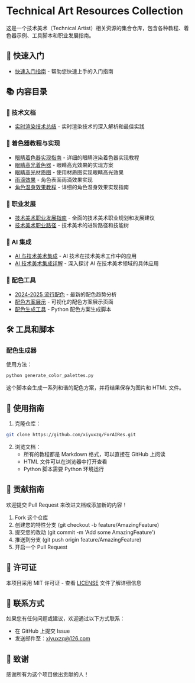 # Technical Art Resources Collection

这是一个技术美术（Technical Artist）相关资源的集合仓库，包含各种教程、着色器示例、工具脚本和职业发展指南。

## 🚀 快速入门
- [快速入门指南](./quick_start_guide.md) - 帮助您快速上手的入门指南

## 📚 内容目录

### 📖 技术文档
- [实时渲染技术总结](./real_time_rendering_summary.md) - 实时渲染技术的深入解析和最佳实践

### 🎨 着色器教程与实现
- [眼睛着色器实现指南](./EyeShader_Implementation.md) - 详细的眼睛渲染着色器实现教程
- [眼睛高光着色器](./EyeShineShader.md) - 眼睛高光效果的实现方案
- [眼睛高光材质图](./EyeShineShader_MaterialGraph.md) - 使用材质图实现眼睛高光效果
- [雨滴效果](./RainDrop.md) - 角色表面雨滴效果实现
- [角色湿身效果教程](./character_wet_effect_tutorial.md) - 详细的角色湿身效果实现指南

### 🎯 职业发展
- [技术美术职业发展指南](./technical_artist_career_guide.md) - 全面的技术美术职业规划和发展建议
- [技术美术职业路径](./technical_artist_career_path.md) - 技术美术的进阶路径和技能树

### 🤖 AI 集成
- [AI 与技术美术集成](./AI_TA_Integration.md) - AI 技术在技术美术工作中的应用
- [AI 技术美术集成详解](./AI_TA_Integration_Detailed.md) - 深入探讨 AI 在技术美术领域的具体应用

### 🎨 配色工具
- [2024-2025 流行配色](./trending_color_palettes_2024_2025.md) - 最新的配色趋势分析
- [配色方案展示](./color_palettes.html) - 可视化的配色方案展示页面
- [配色生成工具](./generate_color_palettes.py) - Python 配色方案生成脚本

## 🛠️ 工具和脚本

### 配色生成器
使用方法：
```bash
python generate_color_palettes.py
```
这个脚本会生成一系列和谐的配色方案，并将结果保存为图片和 HTML 文件。

## 🎯 使用指南

1. 克隆仓库：
```bash
git clone https://github.com/xiyuxzq/ForAIRes.git
```

2. 浏览文档：
   - 所有的教程都是 Markdown 格式，可以直接在 GitHub 上阅读
   - HTML 文件可以在浏览器中打开查看
   - Python 脚本需要 Python 环境运行

## 🤝 贡献指南

欢迎提交 Pull Request 来改进文档或添加新的内容！

1. Fork 这个仓库
2. 创建您的特性分支 (git checkout -b feature/AmazingFeature)
3. 提交您的改动 (git commit -m 'Add some AmazingFeature')
4. 推送到分支 (git push origin feature/AmazingFeature)
5. 开启一个 Pull Request

## 📝 许可证

本项目采用 MIT 许可证 - 查看 [LICENSE](LICENSE) 文件了解详细信息

## 📮 联系方式

如果您有任何问题或建议，欢迎通过以下方式联系：

- 在 GitHub 上提交 Issue
- 发送邮件至：xiyuxzq@126.com

## 🌟 致谢

感谢所有为这个项目做出贡献的人！
